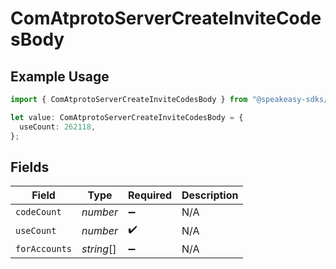 # ComAtprotoServerCreateInviteCodesBody

## Example Usage

```typescript
import { ComAtprotoServerCreateInviteCodesBody } from "@speakeasy-sdks/bluesky/models/operations";

let value: ComAtprotoServerCreateInviteCodesBody = {
  useCount: 262118,
};
```

## Fields

| Field              | Type               | Required           | Description        |
| ------------------ | ------------------ | ------------------ | ------------------ |
| `codeCount`        | *number*           | :heavy_minus_sign: | N/A                |
| `useCount`         | *number*           | :heavy_check_mark: | N/A                |
| `forAccounts`      | *string*[]         | :heavy_minus_sign: | N/A                |